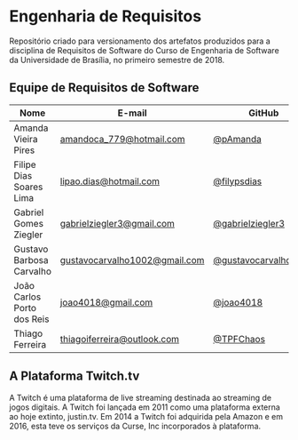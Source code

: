 # Engenharia de Requisitos
Repositório criado para versionamento dos artefatos produzidos para a disciplina de Requisitos de Software do Curso de Engenharia de Software da Universidade de Brasília, no primeiro semestre de 2018.

## Equipe de Requisitos de Software

|Nome|E-mail|GitHub|
|----|------|------|
|Amanda Vieira Pires|amandoca_779@hotmail.com|[@pAmanda](https://github.com/pAmanda)|
|Filipe Dias Soares Lima|lipao.dias@hotmail.com|[@filypsdias](https://github.com/filypsdias)|
|Gabriel Gomes Ziegler|gabrielziegler3@gmail.com|[@gabrielziegler3](https://github.com/gabrielziegler3)|
|Gustavo Barbosa Carvalho|gustavocarvalho1002@gmail.com|[@gustavocarvalho1002](https://github.com/gustavocarvalho1002)|
|João Carlos Porto dos Reis|joao4018@gmail.com|[@joao4018](https://github.com/joao4018)|
|Thiago Ferreira|thiagoiferreira@outlook.com|[@TPFChaos](https://github.com/TPFChaos)|

## A Plataforma Twitch.tv
A Twitch é uma plataforma de live streaming destinada ao streaming de jogos digitais. A Twitch foi lançada em 2011 como uma plataforma externa ao hoje extinto, justin.tv. Em 2014 a Twitch foi adquirida pela Amazon e em 2016, esta teve os serviços da Curse, Inc incorporados à plataforma.